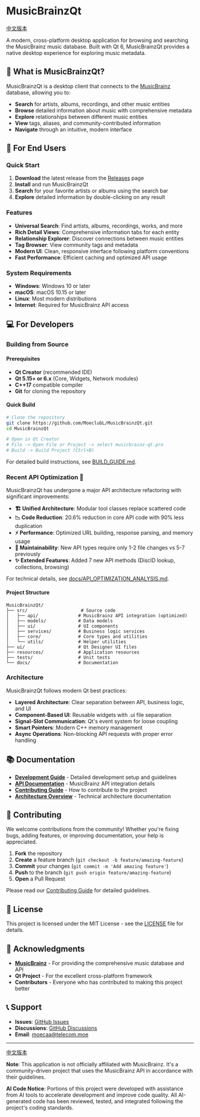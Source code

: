 # MusicBrainzQt

[中文版本](README.zh-cn.md)

A modern, cross-platform desktop application for browsing and searching the MusicBrainz music database. Built with Qt 6, MusicBrainzQt provides a native desktop experience for exploring music metadata.

## 🎵 What is MusicBrainzQt?

MusicBrainzQt is a desktop client that connects to the [MusicBrainz](https://musicbrainz.org/) database, allowing you to:

- **Search** for artists, albums, recordings, and other music entities
- **Browse** detailed information about music with comprehensive metadata
- **Explore** relationships between different music entities
- **View** tags, aliases, and community-contributed information
- **Navigate** through an intuitive, modern interface

## 🚀 For End Users

### Quick Start

1. **Download** the latest release from the [Releases](https://github.com/MoeclubL/MusicBrainzQt/releases) page
2. **Install** and run MusicBrainzQt
3. **Search** for your favorite artists or albums using the search bar
4. **Explore** detailed information by double-clicking on any result

### Features

- **Universal Search**: Find artists, albums, recordings, works, and more
- **Rich Detail Views**: Comprehensive information tabs for each entity
- **Relationship Explorer**: Discover connections between music entities  
- **Tag Browser**: View community tags and metadata
- **Modern UI**: Clean, responsive interface following platform conventions
- **Fast Performance**: Efficient caching and optimized API usage

### System Requirements

- **Windows**: Windows 10 or later
- **macOS**: macOS 10.15 or later  
- **Linux**: Most modern distributions
- **Internet**: Required for MusicBrainz API access

## 💻 For Developers

### Building from Source

#### Prerequisites

- **Qt Creator** (recommended IDE)
- **Qt 5.15+ or 6.x** (Core, Widgets, Network modules)
- **C++17** compatible compiler
- **Git** for cloning the repository

#### Quick Build

```bash
# Clone the repository
git clone https://github.com/MoeclubL/MusicBrainzQt.git
cd MusicBrainzQt

# Open in Qt Creator
# File -> Open File or Project -> select musicbrainz-qt.pro
# Build -> Build Project (Ctrl+B)
```

For detailed build instructions, see [BUILD_GUIDE.md](BUILD_GUIDE.md).

### Recent API Optimization 🚀

MusicBrainzQt has undergone a major API architecture refactoring with significant improvements:

- **🏗️ Unified Architecture**: Modular tool classes replace scattered code
- **📉 Code Reduction**: 20.6% reduction in core API code with 90% less duplication
- **⚡ Performance**: Optimized URL building, response parsing, and memory usage
- **🔧 Maintainability**: New API types require only 1-2 file changes vs 5-7 previously
- **✨ Extended Features**: Added 7 new API methods (DiscID lookup, collections, browsing)

For technical details, see [docs/API_OPTIMIZATION_ANALYSIS.md](docs/API_OPTIMIZATION_ANALYSIS.md).

#### Project Structure

```
MusicBrainzQt/
├── src/                    # Source code
│   ├── api/               # MusicBrainz API integration (optimized)  
│   ├── models/            # Data models
│   ├── ui/                # UI components
│   ├── services/          # Business logic services
│   ├── core/              # Core types and utilities
│   └── utils/             # Helper utilities
├── ui/                    # Qt Designer UI files
├── resources/             # Application resources
├── tests/                 # Unit tests
└── docs/                  # Documentation
```

### Architecture

MusicBrainzQt follows modern Qt best practices:

- **Layered Architecture**: Clear separation between API, business logic, and UI
- **Component-Based UI**: Reusable widgets with .ui file separation
- **Signal-Slot Communication**: Qt's event system for loose coupling
- **Smart Pointers**: Modern C++ memory management
- **Async Operations**: Non-blocking API requests with proper error handling

## 📚 Documentation

- **[Development Guide](docs/DEVELOPMENT.md)** - Detailed development setup and guidelines
- **[API Documentation](docs/API.md)** - MusicBrainz API integration details
- **[Contributing Guide](CONTRIBUTING.md)** - How to contribute to the project
- **[Architecture Overview](docs/ARCHITECTURE.md)** - Technical architecture documentation

## 🤝 Contributing

We welcome contributions from the community! Whether you're fixing bugs, adding features, or improving documentation, your help is appreciated.

1. **Fork** the repository
2. **Create** a feature branch (`git checkout -b feature/amazing-feature`)
3. **Commit** your changes (`git commit -m 'Add amazing feature'`)
4. **Push** to the branch (`git push origin feature/amazing-feature`)
5. **Open** a Pull Request

Please read our [Contributing Guide](CONTRIBUTING.md) for detailed guidelines.

## 📄 License

This project is licensed under the MIT License - see the [LICENSE](LICENSE) file for details.

## 🙏 Acknowledgments

- **[MusicBrainz](https://musicbrainz.org/)** - For providing the comprehensive music database and API
- **Qt Project** - For the excellent cross-platform framework
- **Contributors** - Everyone who has contributed to making this project better

## 📞 Support

- **Issues**: [GitHub Issues](https://github.com/MoeclubL/MusicBrainzQt/issues)
- **Discussions**: [GitHub Discussions](https://github.com/MoeclubL/MusicBrainzQt/discussions)
- **Email**: [moecaa@telecom.moe](mailto:moecaa@telecom.moe)

---

[中文版本](README.zh-cn.md)

**Note**: This application is not officially affiliated with MusicBrainz. It's a community-driven project that uses the MusicBrainz API in accordance with their guidelines.

**AI Code Notice**: Portions of this project were developed with assistance from AI tools to accelerate development and improve code quality. All AI-generated code has been reviewed, tested, and integrated following the project's coding standards.